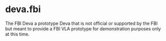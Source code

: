 # deva.fbi
The FBI Deva a prototype Deva that is not official or supported by the FBI but meant to provide a FBI VLA prototype for demonstration purposes only at this time.
